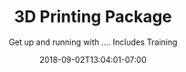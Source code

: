 ---
title: "3D Printing Package"
date: 2018-09-02T13:04:01-07:00
draft: false

subtitle: Get up and running with .... Includes Training

image: procore-cornhole-1200x900.jpg

link:
---